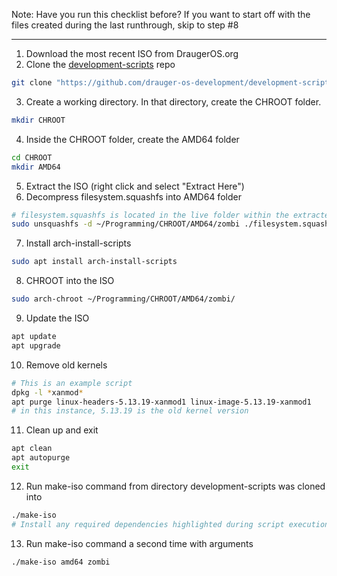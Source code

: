 Note: Have you run this checklist before? If you want to start off with the files created during the last runthrough, skip to step #8

--------------------

1) Download the most recent ISO from DraugerOS.org
2) Clone the [development-scripts](https://github.com/drauger-os-development/development-scripts) repo
```bash
git clone "https://github.com/drauger-os-development/development-scripts"
```
3) Create a working directory.  In that directory, create the CHROOT folder.
```bash
mkdir CHROOT
```
4) Inside the CHROOT folder, create the AMD64 folder
```bash
cd CHROOT
mkdir AMD64
```
5) Extract the ISO (right click and select "Extract Here")
6) Decompress filesystem.squashfs into AMD64 folder
```bash
# filesystem.squashfs is located in the live folder within the extracted ISO
sudo unsquashfs -d ~/Programming/CHROOT/AMD64/zombi ./filesystem.squashfs
```
7) Install arch-install-scripts
```bash
sudo apt install arch-install-scripts
```
8) CHROOT into the ISO
```bash
sudo arch-chroot ~/Programming/CHROOT/AMD64/zombi/
```
9) Update the ISO
```bash
apt update
apt upgrade
```
10) Remove old kernels
```bash
# This is an example script
dpkg -l *xanmod*
apt purge linux-headers-5.13.19-xanmod1 linux-image-5.13.19-xanmod1
# in this instance, 5.13.19 is the old kernel version
```
11) Clean up and exit
```bash
apt clean
apt autopurge
exit
```
12) Run make-iso command from directory development-scripts was cloned into
```bash
./make-iso
# Install any required dependencies highlighted during script execution
```
13) Run make-iso command a second time with arguments
```bash
./make-iso amd64 zombi
```
